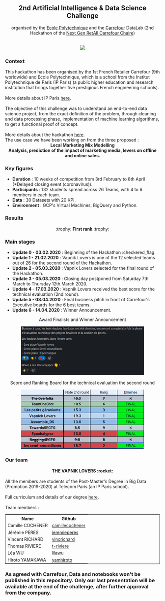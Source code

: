 <div align='center'><h2>2nd Artificial Intelligence & Data Science Challenge</h2></div>

<div align='center'>organised by the <a href="https://www.polytechnique.edu/">Ecole Polytechnique</a> and the <a href="https://www.carrefour.com/fr">Carrefour</a> DataLab (2nd Hackathon of the <a href="https://www.polytechnique.edu/fondation/content/carrefour-l%E2%80%99x-et-la-fx-cr%C3%A9ent-la-chaire-%C2%AB-next-gen-retail-%C2%BB">Next Gen RetAIl Carrefour Chaire</a>)</div>
<br>
<p align="center">
  <img src="hackathon-presentation.png" width="700"/>
</p>

<h3>Context</h3>
This hackathon has been organised by the 1st French Retailer Carrefour (9th worldwide) and Ecole Polytechnique, which is a school from the Institut Polytechnique de Paris (IP Paris) (a public higher education and research institution that brings together five prestigious French engineering schools). <br>
<br>
More details about IP Paris <a href="https://www.ip-paris.fr/en/home-en/">here</a>.
<br>
<br>
The objective of this challenge was to understand an end-to-end data science project, from the exact definition of the problem, through cleaning and data processing phase, implementation of machine learning algorithms, to get a functional proof of concept. <br>
<br>
More details about the hackathon <a href="https://www.polytechnique.edu/en/content/new-edition-carrefour-chair-hackathon">here</a>.
<br>
The use case we have been working on from the three proposed : <br>

<div align='center'><b>Local Marketing Mix Modelling  <br>
  Analysis, prediction of the impact of marketing media, levers on offline and online sales.</b></div>

<h3>Key figures</h3>
<ul>
  <li><b>Duration</b> : 10 weeks of competition from 3rd February to 8th April (*Delayed closing event (coronavirus)).</li>
  <li><b>Participants</b> : 132 students spread across 26 Teams, with 4 to 6 members in each team.</li>
  <li><b>Data</b> : 30 Datasets with 20 KPI.</li>
  <li><b>Environment</b> : GCP's Virtual Machines, BigQuery and Python. 
</ul>

<h3>Results</h3>

<div align='center'>
  :trophy: <b>First rank</b> :trophy:
  </div>

<h3>Main stages</h3>

<ul>
  <li><b>Update 0 - 03.02.2020</b> : Beginning of the Hackathon :checkered_flag:
  <li><b>Update 1 - 21.02.2020</b> : Vapnik Lovers is one of the 12 selected teams out of 26 for the second round of the Hackathon. </li>
  <li><b>Update 2 - 05.03.2020</b> : Vapnik Lovers selected for the final round of the Hackathon.</li>
  <li><b>Update 3 - 05.03.2020</b> : Closing day postponed from Saturday 7th March to Thursday 12th March 2020.</li>
  <li><b>Update 4 - 17.03.2020</b> : Vapnik Lovers received the best score for the technical evaluation (2nd round).</li>
  <li><b>Update 5 - 08.04.2020</b> : Final business pitch in front of Carrefour's Executive boards for the 6 best teams.</li>
  <li><b>Update 6 - 14.04.2020</b> : Winner Announcement.</li> 
</ul>

<div align='center'>Award Finalists and Winner Announcement</div>

<p align="center">
  <img src="final_rank.png" width="400"/>
</p>

<div align='center'>Score and Ranking Board for the technical evaluation the second round</div>

<p align="center">
  <img src="2NDROUND.PNG" width="400"/>
</p>

<h3>Our team</h3>

<div align='center'><b>THE VAPNIK LOVERS :rocket:</b></div>
<br>
All the members are students of the Post-Master's Degree in Big Data (Promotion 2019-2020) at Telecom Paris (an IP Paris school). 
<br>
<br>
Full curriculum and details of our degree <a href="https://www.telecom-paris.fr/en/post-masters-degree/all-post-masters-degree/post-masters-degree-in-big-data">here</a>.
<br>
<br>
Team members :
 
<table class="tg" style="border:1px solid black;margin-left:auto;margin-right:auto;">
  <tr>
    <th class="tg-amwm">Name</th>
    <th class="tg-amwm">Github</th>
  </tr>
  <tr>
    <td class="tg-baqh">Camille COCHENER</td>
    <td class="tg-baqh"><a href="http://github.com/camillecochener">camillecochener</a></td>
  </tr>
  <tr>
    <td class="tg-baqh">Jérémie PERES</td>
    <td class="tg-baqh"><a href="http://github.com/jeremieperes">jeremieperes</a></td>
  </tr>
  <tr>
    <td class="tg-baqh">Vincent RICHARD</td>
    <td class="tg-baqh"><a href="http://github.com/vincrichard">vincrichard</a></td>
  </tr>
  <tr>
    <td class="tg-baqh">Thomas RIVIERE</td>
    <td class="tg-baqh"><a href="http://github.com/t-riviere">t-riviere</a></td>
  </tr>
  <tr>
    <td class="tg-baqh">Léa WU</td>
    <td class="tg-baqh"><a href="http://github.com/lilawu">lilawu</a></td>
  </tr>
  <tr>
    <td class="tg-baqh">Hiroto YAMAKAWA</td>
    <td class="tg-baqh"><a href="http://github.com/yamhiroto">yamhiroto</a></td>
  </tr>
</table>

### As agreed with Carrefour, Data and notebooks won't be published in this repository. Only our last presentation will be available at the end of the challenge, after further approval from the company.




